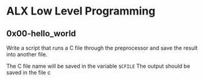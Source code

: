# ALX Low Level Programming

## 0x00-hello_world

Write a script that runs a C file through the preprocessor and save the result into another file.

The C file name will be saved in the variable `$CFILE`
The output should be saved in the file c
 
